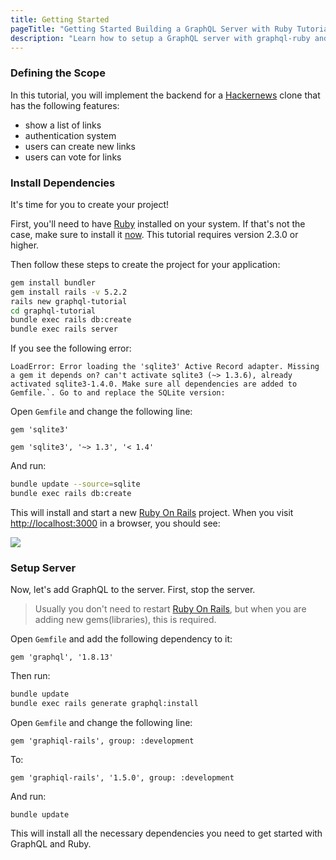 ```yaml
---
title: Getting Started
pageTitle: "Getting Started Building a GraphQL Server with Ruby Tutorial"
description: "Learn how to setup a GraphQL server with graphql-ruby and best practices for defining the GraphQL schema."
---
```


### Defining the Scope

In this tutorial, you will implement the backend for a [Hackernews](https://news.ycombinator.com/) clone that has the following features:

* show a list of links
* authentication system
* users can create new links
* users can vote for links

### Install Dependencies

It's time for you to create your project!

First, you'll need to have [Ruby](https://www.ruby-lang.org/en/documentation/installation/) installed on your system. If that's not the case, make sure to install it [now](https://www.ruby-lang.org/en/documentation/installation/). This tutorial requires version 2.3.0 or higher.

<Instruction>

Then follow these steps to create the project for your application:

```bash
gem install bundler
gem install rails -v 5.2.2
rails new graphql-tutorial
cd graphql-tutorial
bundle exec rails db:create
bundle exec rails server
```

</Instruction>

If you see the following error:

```
LoadError: Error loading the 'sqlite3' Active Record adapter. Missing a gem it depends on? can't activate sqlite3 (~> 1.3.6), already activated sqlite3-1.4.0. Make sure all dependencies are added to Gemfile.`. Go to and replace the SQLite version:
```

Open `Gemfile` and change the following line:

```ruby(path=".../graphql-ruby/Gemfile")
gem 'sqlite3'
```

```ruby(path=".../graphql-ruby/Gemfile")
gem 'sqlite3', '~> 1.3', '< 1.4'
```

And run:

```bash
bundle update --source=sqlite
bundle exec rails db:create
```


This will install and start a new [Ruby On Rails](http://rubyonrails.org/) project. When you visit [http://localhost:3000](http://localhost:3000/) in a browser, you should see:

![](http://i.imgur.com/RLFWuiq.jpg)

### Setup Server

Now, let's add GraphQL to the server. First, stop the server.

> Usually you don't need to restart [Ruby On Rails](http://rubyonrails.org/), but when you are adding new gems(libraries), this is required.

<Instruction>

Open `Gemfile` and add the following dependency to it:

```ruby(path=".../graphql-ruby/Gemfile")
gem 'graphql', '1.8.13'
```

</Instruction>

<Instruction>

Then run:

```bash
bundle update
bundle exec rails generate graphql:install
```

</Instruction>

<Instruction>

Open `Gemfile` and change the following line:

```ruby(path=".../graphql-ruby/Gemfile")
gem 'graphiql-rails', group: :development
```

To:

```ruby(path=".../graphql-ruby/Gemfile")
gem 'graphiql-rails', '1.5.0', group: :development
```

And run:

```
bundle update
```

</Instruction>

This will install all the necessary dependencies you need to get started with GraphQL and Ruby.

